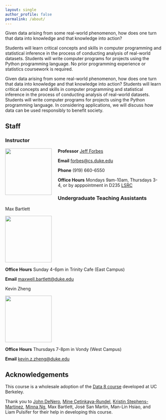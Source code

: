 ```yaml
---
layout: single
author_profile: false
permalink: /about/
---
```


Given data arising from some real-world phenomenon, how does one turn that data into knowledge and that knowledge into action?

Students will learn critical concepts and skills in computer programming and statistical inference in the process of conducting analysis of real-world datasets. Students will write computer programs for projects using the Python programming language. No prior programming experience or statistics coursework is required.

Given data arising from some real-world phenomenon, how does one turn
that data into knowledge and that knowledge into action? Students will
learn critical concepts and skills in computer programming and
statistical inference in the process of conducting analysis of
real-world datasets. Students will write computer programs for
projects using the Python programming language. In considering applications, we will discuss how data can be used responsibly to benefit society.

## Staff
### Instructor

<img src="https://www2.cs.duke.edu/images/pic-fac/forbes.jpg" align="left" style="margin-right: 20px" width="150" height="150"> <!--- No significance to "150", I just played around with the numbers --->

**Professor** [Jeff Forbes](https://www.cs.duke.edu/forbes)  

**Email** forbes@cs.duke.edu  

**Phone** (919) 660-6550

**Office Hours**  Mondays 9am-10am, Thursdays 3-4, or by apppointment in D235 [LSRC](http://maps.duke.edu/map/?id=21&mrkIid=6561)

### Undergraduate Teaching Assistants

Max Bartlett

<img src="/courses/compsci190/fall18/assets/images/bartlett.jpg" width="150" height="150">

**Office Hours** Sunday 4-6pm in Trinity Cafe (East Campus)

**Email** maxwell.bartlett@duke.edu 

Kevin Zheng

<img src="/courses/compsci190/fall18/assets/images/zheng.jpg" width="150" height="150">

**Office Hours** Thursdays 7-8pm in Vondy (West Campus)

**Email** kevin.z.zheng@duke.edu



## Acknowledgements

This course is a wholesale adoption of the
[Data 8 course](http://data8.org)  developed at UC Berkeley.

Thank you to [John DeNero](https://denero.org/), [Mine Çetinkaya-Rundel](https://www2.stat.duke.edu/~mc301/), [Kristin Stephens-Martinez](http://www.cs.duke.edu/~ksm), [Minna Ng](https://dibs.duke.edu/scholars/minna-ng), Max Bartlett, José San Martin, Man-Lin Hsiao, and Liam Pulsifer for their help in developing this course.
